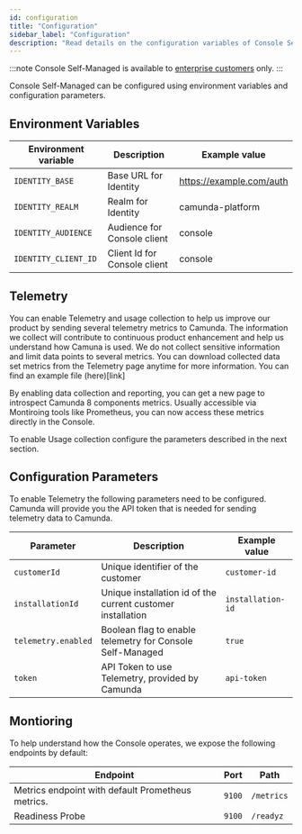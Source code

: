 ```yaml
---
id: configuration
title: "Configuration"
sidebar_label: "Configuration"
description: "Read details on the configuration variables of Console Self-Managed."
---
```


:::note
Console Self-Managed is available to [enterprise customers](../../reference/licenses.md#web-modeler) only.
:::

Console Self-Managed can be configured using environment variables and configuration parameters.

## Environment Variables

| Environment variable | Description                  | Example value            |
| -------------------- | ---------------------------- | ------------------------ |
| `IDENTITY_BASE`      | Base URL for Identity        | https://example.com/auth |
| `IDENTITY_REALM`     | Realm for Identity           | camunda-platform         |
| `IDENTITY_AUDIENCE`  | Audience for Console client  | console                  |
| `IDENTITY_CLIENT_ID` | Client Id for Console client | console                  |

## Telemetry

You can enable Telemetry and usage collection to help us improve our product by sending several telemetry metrics to Camunda. The information we collect will contribute to continuous product enhancement and help us understand how Camuna is used. We do not collect sensitive information and limit data points to several metrics. You can download collected data set metrics from the Telemetry page anytime for more information. You can find an example file (here)[link]

By enabling data collection and reporting, you can get a new page to introspect Camunda 8 components metrics. Usually accessible via Montiroing tools like Prometheus, you can now access these metrics directly in the Console.

To enable Usage collection configure the parameters described in the next section.

## Configuration Parameters

To enable Telemetry the following parameters need to be configured. Camunda will provide you the API token that is needed for sending telemetry data to Camunda.

| Parameter           | Description                                                 | Example value     |
| ------------------- | ----------------------------------------------------------- | ----------------- |
| `customerId`        | Unique identifier of the customer                           | `customer-id`     |
| `installationId`    | Unique installation id of the current customer installation | `installation-id` |
| `telemetry.enabled` | Boolean flag to enable telemetry for Console Self-Managed   | `true`            |
| `token`             | API Token to use Telemetry, provided by Camunda             | `api-token`       |

## Montioring

To help understand how the Console operates, we expose the following endpoints by default:

| Endpoint                                          | Port   | Path       |
| ------------------------------------------------- | ------ | ---------- |
| Metrics endpoint with default Prometheus metrics. | `9100` | `/metrics` |
| Readiness Probe                                   | `9100` | `/readyz`  |
